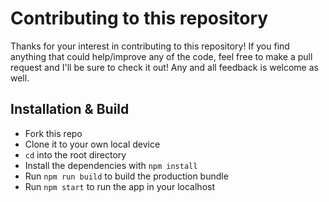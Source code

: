 # Contributing to this repository

Thanks for your interest in contributing to this repository! If you find anything that could help/improve any of the code, feel free to make a pull request and I'll be sure to check it out! Any and all feedback is welcome as well.

## Installation & Build
* Fork this repo
* Clone it to your own local device
* `cd` into the root directory
* Install the dependencies with `npm install`
* Run `npm run build` to build the production bundle
* Run `npm start` to run the app in your localhost